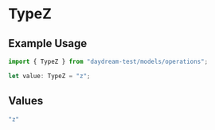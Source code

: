 # TypeZ

## Example Usage

```typescript
import { TypeZ } from "daydream-test/models/operations";

let value: TypeZ = "z";
```

## Values

```typescript
"z"
```